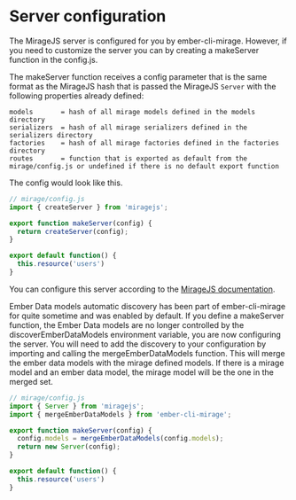 # Server configuration

The MirageJS server is configured for you by ember-cli-mirage. However, if you need to customize the server you can by creating a makeServer function in the config.js.

The makeServer function receives a config parameter that is the same format as the MirageJS hash that is passed the MirageJS `Server` with the following properties already defined:

    models       = hash of all mirage models defined in the models directory
    serializers  = hash of all mirage serializers defined in the serializers directory
    factories    = hash of all mirage factories defined in the factories directory
    routes       = function that is exported as default from the mirage/config.js or undefined if there is no default export function

The config would look like this. 
```js
// mirage/config.js
import { createServer } from 'miragejs';

export function makeServer(config) {
  return createServer(config);
}

export default function() {
  this.resource('users')
}
```

You can configure this server according to the [MirageJS documentation](https://).

Ember Data models automatic discovery has been part of ember-cli-mirage for quite sometime and was enabled by default. If you define a makeServer function, the Ember Data models are no longer controlled by the discoverEmberDataModels environment variable, you are now configuring the server. You will need to add the discovery to your configuration by importing and calling the mergeEmberDataModels function. This will merge the ember data models with the mirage defined models. If there is a mirage model and an ember data model, the mirage model will be the one in the merged set.

```js
// mirage/config.js
import { Server } from 'miragejs';
import { mergeEmberDataModels } from 'ember-cli-mirage';

export function makeServer(config) {
  config.models = mergeEmberDataModels(config.models);
  return new Server(config);
}

export default function() {
  this.resource('users')
}
```

